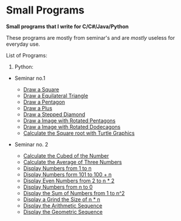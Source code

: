 # Small Programs
**Small programs that I write for C/C#/Java/Python**

These programs are mostly from seminar's and are *mostly* useless for everyday use.

List of Programs:
1. Python:
- Seminar no.1
  - [Draw a Square](./Python_1/Seminar_1/turtle_1.py)
  - [Draw a Equilateral Triangle](./Python_1/Seminar_1/turtle_2.py)
  - [Draw a Pentagon](./Python_1/Seminar_1/turtle_3.py)
  - [Draw a Plus](./Python_1/Seminar_1/turtle_4-1.py)
  - [Draw a Stepped Diamond](./Python_1/Seminar_1/turtle_4-2.py)
  - [Draw a Image with Rotated Pentagons](./Python_1/Seminar_1/turtle_4-3.py)
  - [Draw a Image with Rotated Dodecagons](./Python_1/Seminar_1/turtle_4-4.py)
  - [Calculate the Square root with Turtle Graphics](./Python_1/Seminar_1/turtle_4-5.py)

- Seminar no. 2
  - [Calculate the Cubed of the Number](./Python_1/Seminar_2/program_01.py)
  - [Calculate the Average of Three Numbers](./Python_1/Seminar_2/program_02.py)
  - [Display Numbers from 1 to n](./Python_1/Seminar_2/program_03.py)
  - [Display Numbers form 101 to 100 + n](./Python_1/Seminar_2/program_04.py)
  - [Display Even Numbers from 2 to n * 2](./Python_1/Seminar_2/program_05.py)
  - [Display Numbers from n to 0](./Python_1/Seminar_2/program_06.py)
  - [Display the Sum of Numbers from 1 to n^2](./Python_1/Seminar_2/program_07.py)
  - [Display a Grind the Size of n * n](./Python_1/Seminar_2/program_08.py)
  - [Display the Arithmetic Sequence](./Python_1/Seminar_2/program_09.py)
  - [Display the Geometric Sequence](./Python_1/Seminar_2/program_10.py)

